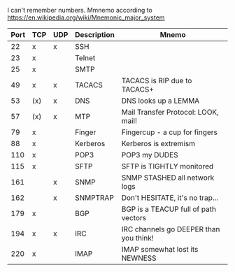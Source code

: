 I can't remember numbers. Mmnemo according to https://en.wikipedia.org/wiki/Mnemonic_major_system

|Port|TCP|UDP|Description|Mnemo|
|---|---|---|---|---|
|22|x|x|SSH||
|23|x||Telnet||
|25|x||SMTP||
|49|x|x|TACACS|TACACS is RIP due to TACACS+|
|53|(x)|x|DNS|DNS looks up a LEMMA|
|57|(x)|x|MTP|Mail Transfer Protocol: LOOK, mail!|
|79|x||Finger|Fingercup - a cup for fingers|
|88|x||Kerberos|Kerberos is extremism|
|110|x||POP3|POP3 my DUDES|
|115|x||SFTP|SFTP is TIGHTLY monitored|
|161||x|SNMP|SNMP STASHED all network logs|
|162||x|SNMPTRAP|Don't HESITATE, it's no trap...|
|179|x||BGP|BGP is a TEACUP full of path vectors|
|194|x|x|IRC|IRC channels go DEEPER than you think!|
|220|x||IMAP|IMAP somewhat lost its NEWNESS|
